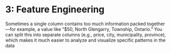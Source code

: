 # 3: Feature Engineering
Sometimes a single column contains too much information packed together—for example, a value like “$50, North Glengarry, Township, Ontario.” You can split this into separate columns (e.g., price, city, municipality, province), which makes it much easier to analyze and visualize specific patterns in the data